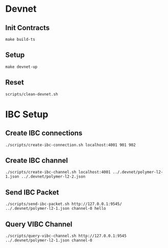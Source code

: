 Devnet
======

Init Contracts
--------------
`make build-ts`


Setup
-----
`make devnet-up`

Reset
-----
`scripts/clean-devnet.sh`

IBC Setup
=========

Create IBC connections
----------------------
`./scripts/create-ibc-connection.sh localhost:4001 901 902`

Create IBC channel
------------------
`./scripts/create-ibc-channel.sh localhost:4001 ../.devnet/polymer-l2-1.json ../.devnet/polymer-l2-2.json`

Send IBC Packet
---------------
`./scripts/send-ibc-packet.sh http://127.0.0.1:9545/ ../.devnet/polymer-l2-1.json channel-0 hello`

Query VIBC Channel
------------------
`./scripts/query-vibc-channel.sh http://127.0.0.1:9545 ../.devnet/polymer-l2-1.json channel-0`

